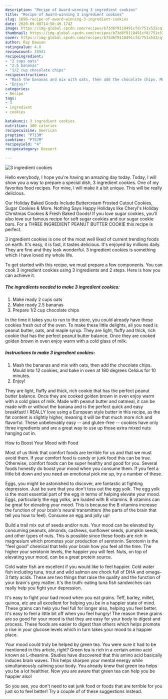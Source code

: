 ```yaml
---
description: "Recipe of Award-winning 3 ingredient cookies"
title: "Recipe of Award-winning 3 ingredient cookies"
slug: 1696-recipe-of-award-winning-3-ingredient-cookies
date: 2020-09-08T14:58:49.174Z
image: https://img-global.cpcdn.com/recipes/b73d6f9110491cfd/751x532cq70/3-ingredient-cookies-recipe-main-photo.jpg
thumbnail: https://img-global.cpcdn.com/recipes/b73d6f9110491cfd/751x532cq70/3-ingredient-cookies-recipe-main-photo.jpg
cover: https://img-global.cpcdn.com/recipes/b73d6f9110491cfd/751x532cq70/3-ingredient-cookies-recipe-main-photo.jpg
author: Ray Dawson
ratingvalue: 4.8
reviewcount: 38941
recipeingredient:
- "2 cups oats"
- "2.5 bananas"
- "1/2 cup chocolate chips"
recipeinstructions:
- "Mash the bananas and mix with oats, then add the chocolate chips. Mould into 12 cookies, and bake in oven at 180 degrees Celsius for 10 minutes."
- "Enjoy!"
categories:
- Recipe
tags:
- 3
- ingredient
- cookies

katakunci: 3 ingredient cookies 
nutrition: 300 calories
recipecuisine: American
preptime: "PT13M"
cooktime: "PT57M"
recipeyield: "4"
recipecategory: Dessert

---
```



![3 ingredient cookies](https://img-global.cpcdn.com/recipes/b73d6f9110491cfd/751x532cq70/3-ingredient-cookies-recipe-main-photo.jpg)

Hello everybody, I hope you're having an amazing day today. Today, I will show you a way to prepare a special dish, 3 ingredient cookies. One of my favorites food recipes. For mine, I will make it a bit unique. This will be really delicious.

Our Holiday Baked Goods Include Buttercream Frosted Cutout Cookies, Sugar Cookies &amp; More. Nothing Says Happy Holidays like Cheryl&#39;s Holiday Christmas Cookies &amp; Fresh Baked Goods! If you love sugar cookies, you&#39;ll also love our famous recipe for soft sugar cookies and our sugar cookie bars. For a THREE INGREDIENT PEANUT BUTTER COOKIE this recipe is perfect.

3 ingredient cookies is one of the most well liked of current trending foods on earth. It's easy, it is fast, it tastes delicious. It's enjoyed by millions daily. They are fine and they look wonderful. 3 ingredient cookies is something which I have loved my whole life.


To get started with this recipe, we must prepare a few components. You can cook 3 ingredient cookies using 3 ingredients and 2 steps. Here is how you can achieve it.

<!--inarticleads1-->

##### The ingredients needed to make 3 ingredient cookies:

1. Make ready 2 cups oats
1. Make ready 2.5 bananas
1. Prepare 1/2 cup chocolate chips


In the time it takes you to run to the store, you could already have these cookies fresh out of the oven. To make these little delights, all you need is peanut butter, oats, and maple syrup. They are light, fluffy and thick, rich cookie that has the perfect peanut butter balance. Once they are cooked golden brown in oven enjoy warm with a cold glass of milk. 

<!--inarticleads2-->

##### Instructions to make 3 ingredient cookies:

1. Mash the bananas and mix with oats, then add the chocolate chips. Mould into 12 cookies, and bake in oven at 180 degrees Celsius for 10 minutes.
1. Enjoy!


They are light, fluffy and thick, rich cookie that has the perfect peanut butter balance. Once they are cooked golden brown in oven enjoy warm with a cold glass of milk. Made with peanut butter and oatmeal, it can be made with or without the banana and is the perfect quick and easy breakfast! I REALLY love using a European style butter in this recipe, as the fat content is slightly higher, meaning it will be that much more rich and flavorful. These unbelievably easy -- and gluten-free -- cookies have only three ingredients and are a great way to use up those extra mixed nuts hanging out in. 

How to Boost Your Mood with Food


Most of us think that comfort foods are terrible for us and that we must avoid them. If your comfort food is candy or junk food this can be true. Otherwise, comfort foods can be super healthy and good for you. Several foods honestly do boost your mood when you consume them. If you feel a little bit down and you need an emotional pick me up, try a number of these.

Eggs, you might be astonished to discover, are fantastic at fighting depression. Just be sure that you don't toss out the egg yolk. The egg yolk is the most essential part of the egg in terms of helping elevate your mood. Eggs, particularly the egg yolks, are loaded with B vitamins. B vitamins can be great for elevating your mood. This is because the B vitamins increase the function of your brain's neural transmitters (the parts of the brain that tell you how to feel). Consume an egg and jolly up!

Build a trail mix out of seeds and/or nuts. Your mood can be elevated by consuming peanuts, almonds, cashews, sunflower seeds, pumpkin seeds, and other types of nuts. This is possible since these foods are rich in magnesium which promotes your production of serotonin. Serotonin is the "feel good" chemical that tells your brain how you feel all the time. The higher your serotonin levels, the happier you will feel. Nuts, on top of elevating your mood, can be a great protein source.

Cold water fish are excellent if you would like to feel happier. Cold water fish including tuna, trout and wild salmon are chock full of DHA and omega-3 fatty acids. These are two things that raise the quality and the function of your brain's grey matter. It's the truth: eating tuna fish sandwiches can really help you fight your depression. 

It's easy to fight your bad mood when you eat grains. Teff, barley, millet, quinoa, etc are all excellent for helping you be in a happier state of mind. These grains can help you feel full for longer also, helping you feel better. It's easy to feel a little bit off when you feel hungry! The reason these grains are so good for your mood is that they are easy for your body to digest and process. These foods are easier to digest than others which helps promote a rise in your glucose levels which in turn takes your mood to a happier place.

Your mood could truly be helped by green tea. You were sure it had to be mentioned in this article, right? Green tea is rich in a certain amino acid known as L-theanine. Studies have discovered that this amino acid basically induces brain waves. This helps sharpen your mental energy while simultaneously calming your body. You already knew that green tea helps you be a lot healthier. Now you are aware that green tea can help you be happier also!

So you see, you don't need to eat junk food or foods that are terrible for you just so to feel better! Try  a  couple of  of  these  suggestions  instead.

